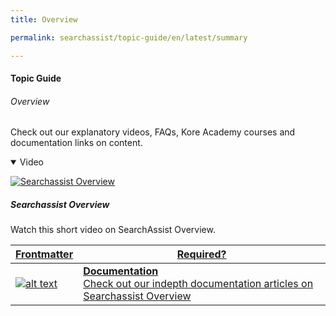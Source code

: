 ```yaml
---
title: Overview

permalink: searchassist/topic-guide/en/latest/summary

---
```

#### Topic Guide
###### Overview

  Check out our explanatory videos, FAQs, Kore Academy courses and documentation links on content.

<details class="introduction-video" open>
  <summary>Video
  </summary>
  
   [![Searchassist Overview](images/VideoCoverImage.png)](https://player.vimeo.com/video/751634558?h=683f1edfdb&badge=0&autopause=0&player_id=0&app_id=58479/embed)

  ##### Searchassist Overview
  Watch this short video on SearchAssist Overview.

</details>

<a class="doc-link" target="_blank" href="https://docs.kore.ai/searchassist/searchassist/overview/">
 

| Frontmatter | Required? |
|-------------|-------------|
| ![alt text](images/docIcon.svg "Title") | **Documentation**  <br /> Check out our indepth documentation articles on Searchassist Overview | 


</a>
